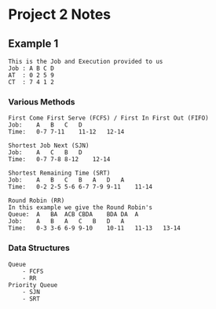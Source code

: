 # Project 2 Notes
## Example 1
```
This is the Job and Execution provided to us
Job	: A B C D
AT	: 0 2 5 9
CT	: 7 4 1 2
```

### Various Methods
```
First Come First Serve (FCFS) / First In First Out (FIFO)
Job:	A	B	C	D
Time:	0-7	7-11	11-12	12-14

Shortest Job Next (SJN)
Job:	A	C	B	D
Time:	0-7	7-8	8-12	12-14

Shortest Remaining Time (SRT)
Job:	A	B	C	B	A	D	A
Time:	0-2	2-5	5-6	6-7	7-9	9-11	11-14

Round Robin (RR)
In this example we give the Round Robin's
Queue:	A	BA	ACB	CBDA	BDA	DA	A
Job:	A	B	A	C	B	D	A
Time:	0-3	3-6	6-9	9-10	10-11	11-13	13-14
```
### Data Structures
```
Queue
	- FCFS
	- RR
Priority Queue
	- SJN
	- SRT
```
